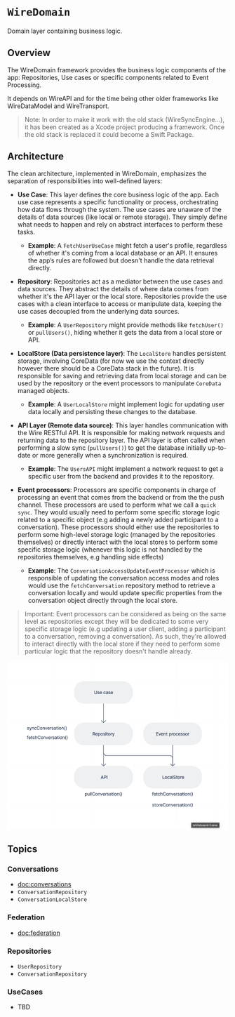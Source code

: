 # ``WireDomain``

Domain layer containing business logic.

## Overview

The WireDomain framework provides the business logic components of the app: Repositories, Use cases or specific components related to Event Processing.

It depends on WireAPI and for the time being other older frameworks like WireDataModel and WireTransport.

> Note: In order to make it work with the old stack (WireSyncEngine...), it has been created as a Xcode project producing a framework. Once the old stack is replaced it could become a Swift Package.

## Architecture

The clean architecture, implemented in WireDomain, emphasizes the separation of responsibilities into well-defined layers:

- **Use Case**: This layer defines the core business logic of the app. Each use case represents a specific functionality or process, orchestrating how data flows through the system. The use cases are unaware of the details of data sources (like local or remote storage). They simply define what needs to happen and rely on abstract interfaces to perform these tasks.

  - **Example**: A `FetchUserUseCase` might fetch a user's profile, regardless of whether it's coming from a local database or an API. It ensures the app’s rules are followed but doesn't handle the data retrieval directly.

- **Repository**: Repositories act as a mediator between the use cases and data sources. They abstract the details of where data comes from whether it's the API layer or the local store. Repositories provide the use cases with a clean interface to access or manipulate data, keeping the use cases decoupled from the underlying data sources.

  - **Example**: A `UserRepository` might provide methods like `fetchUser()` or `pullUsers()`, hiding whether it gets the data from a local store or API. 

- **LocalStore (Data persistence layer)**: The `LocalStore` handles persistent storage, involving CoreData (for now we use the context directly however there should be a CoreData stack in the future). It is responsible for saving and retrieving data from local storage and can be used by the repository or the event processors to manipulate `CoreData` managed objects.

  - **Example**: A `UserLocalStore` might implement logic for updating user data locally and persisting these changes to the database.

- **API Layer (Remote data source)**: This layer handles communication with the Wire RESTful API. It is responsible for making network requests and returning data to the repository layer. The API layer is often called when performing a slow sync (`pullUsers()`) to get the database initially up-to-date or more generally when a synchronization is required.

  - **Example**: The `UsersAPI` might implement a network request to get a specific user from the backend and provides it to the repository.

- **Event processors**: Processors are specific components in charge of processing an event that comes from the backend or from the the push channel. These processors are used to perform what we call a `quick sync`. They would usually need to perform some specific storage logic related to a specific object (e.g adding a newly added participant to a conversation). These processors should either use the repositories to perform some high-level storage logic (managed by the repositories themselves) or directly interact with the local stores to perform some specific storage logic (whenever this logic is not handled by the repositories themselves, e.g handling side effects)

  - **Example**: The `ConversationAccessUpdateEventProcessor` which is responsible of updating the conversation access modes and roles would use the `fetchConversation` repository method to retrieve a conversation locally and would update specific properties from the conversation object directly through the local store.

> Important: Event processors can be considered as being on the same level as repositories except they will be dedicated to some very specific storage logic (e.g updating a user client, adding a participant to a conversation, removing a conversation). As such, they're allowed to interact directly with the local store if they need to perform some particular logic that the repository doesn't handle already.

![img](wire-domain-architecture.png)

## Topics

### Conversations

- <doc:conversations>
- ``ConversationRepository``
- ``ConversationLocalStore``

### Federation

- <doc:federation>

### Repositories

- ``UserRepository``
- ``ConversationRepository``

### UseCases

- TBD
